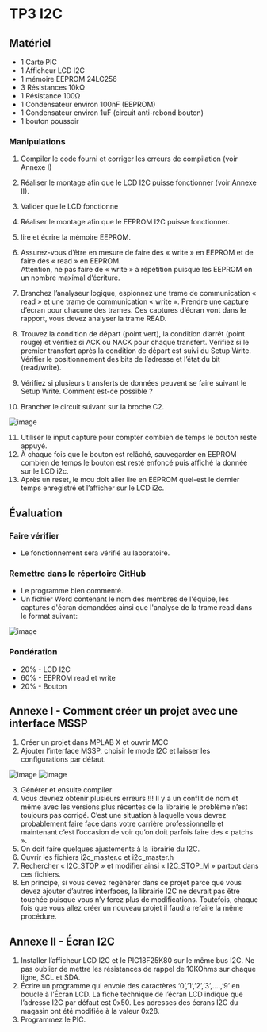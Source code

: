 # TP3 I2C

## Matériel
- 1 Carte PIC
-	1 Afficheur LCD I2C
-	1 mémoire EEPROM 24LC256
-	3 Résistances 10kΩ 
-	1 Résistance 100Ω
-	1 Condensateur environ 100nF (EEPROM)
-	1 Condensateur environ 1uF (circuit anti-rebond bouton)
-	1 bouton poussoir

### Manipulations

1. Compiler le code fourni et corriger les erreurs de compilation (voir Annexe I)
1. Réaliser le montage afin que le LCD I2C puisse fonctionner (voir Annexe II).
1. Valider que le LCD fonctionne

1. Réaliser le montage afin que le EEPROM I2C puisse fonctionner.
1. lire et écrire la mémoire EEPROM.
1. Assurez-vous d’être en mesure de faire des « write » en EEPROM et de faire des « read » en EEPROM.    
Attention, ne pas faire de « write » à répétition puisque les EEPROM on un nombre maximal d’écriture.
1. Branchez l’analyseur logique, espionnez une trame de communication « read » et une trame de communication « write ».  Prendre une capture d’écran pour chacune des trames.  Ces captures d’écran vont dans le rapport, vous devez analyser la trame READ.
1. Trouvez la condition de départ (point vert), la condition d’arrêt (point rouge) et vérifiez si ACK ou NACK pour chaque transfert. Vérifiez si le premier transfert après la condition de départ est suivi du Setup Write. Vérifier le positionnement des bits de l’adresse et l’état du bit (read/write).
1. Vérifiez si plusieurs transferts de données peuvent se faire suivant le Setup Write. Comment est-ce possible ?  
1. Brancher le circuit suivant sur la broche C2.

![image](https://github.com/max848484/243-421-H24_TP3/assets/156249332/c24cf76f-da03-4523-b653-2f2db94649f9)

11. Utiliser le input capture pour compter combien de temps le bouton reste appuyé.
12. À chaque fois que le bouton est relâché, sauvegarder en EEPROM combien de temps le bouton est resté enfoncé puis affiché la donnée sur le LCD i2c.
13. Après un reset, le mcu doit aller lire en EEPROM quel-est le dernier temps enregistré et l’afficher sur le LCD i2c.


## Évaluation
### Faire vérifier
- Le fonctionnement sera vérifié au laboratoire.

### Remettre dans le répertoire GitHub
- Le programme bien commenté.
- Un fichier Word contenant le nom des membres de l'équipe, les captures d'écran demandées ainsi que l'analyse de la trame read dans le format suivant:

![image](https://github.com/max848484/243-421-H24_TP3/assets/156249332/965d0aab-9590-45d5-997d-b792b64ac57a)

### Pondération
- 20% - LCD I2C
- 60% - EEPROM read et write
- 20% - Bouton

## Annexe I - Comment créer un projet avec une interface MSSP
1. Créer un projet dans MPLAB X et ouvrir MCC
2. Ajouter l’interface MSSP, choisir le mode I2C et laisser les configurations par défaut.

![image](https://github.com/max848484/243-421-H24_TP3/assets/156249332/a45840f9-edce-4491-bde0-d953e9f025ca)
![image](https://github.com/max848484/243-421-H24_TP3/assets/156249332/221dba77-6375-443f-be7e-1c984b39f129)

3. Générer et ensuite compiler
4. Vous devriez obtenir plusieurs erreurs !!! Il y a un conflit de nom et même avec les versions plus récentes de la librairie le problème n’est toujours pas corrigé. C’est une situation à laquelle vous devrez probablement faire face dans votre carrière professionnelle et maintenant c’est l’occasion de voir qu’on doit parfois faire des « patchs ».
5. On doit faire quelques ajustements à la librairie du I2C.
6. Ouvrir les fichiers i2c_master.c et i2c_master.h
7. Rechercher « I2C_STOP » et modifier ainsi « I2C_STOP_M » partout dans ces fichiers.
8. En principe, si vous devez regénérer dans ce projet parce que vous devez ajouter d’autres interfaces, la librairie I2C ne devrait pas être touchée puisque vous n’y ferez plus de modifications. Toutefois, chaque fois que vous allez créer un nouveau projet il faudra refaire la même procédure.

## Annexe II - Écran I2C
1.	Installer l’afficheur LCD I2C et le PIC18F25K80 sur le même bus I2C. Ne pas oublier de mettre les résistances de rappel de 10KOhms sur chaque ligne, SCL et SDA.
2.	Écrire un programme qui envoie des caractères ‘0’,’1’,’2’,’3’,….,’9’ en boucle à l’Écran LCD. La fiche technique de l’écran LCD indique que l’adresse I2C par défaut est 0x50. Les adresses des écrans I2C du magasin ont été modifiée à la valeur 0x28. 
3.	Programmez le PIC.
